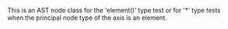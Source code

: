 
This is an AST node class for the 'element()' type test or for '*' type tests when the principal node type of the axis is an element.
